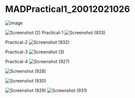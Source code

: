 # MADPractical1_20012021026
![image](https://user-images.githubusercontent.com/79136705/183351341-54938c6d-a459-472e-b429-2f875291085c.png)

![Screenshot (2)](https://user-images.githubusercontent.com/79136705/183357058-1146972f-6530-498a-b5d5-7c99963f18b9.png)
Practical-1
![Screenshot (933)](https://user-images.githubusercontent.com/79136705/184583068-77960345-fa43-4364-ad16-efd323afbd8c.png)

Practical-2
![Screenshot (932)](https://user-images.githubusercontent.com/79136705/183908997-7cb0ff52-b43b-4513-a5c9-a72b7579dbbf.png)

Practical-3
![Screenshot (3)](https://user-images.githubusercontent.com/79136705/183359670-17e9c48c-bb02-4c1d-b40b-d433aab0f31d.png)

Practical-4
![Screenshot (927)](https://user-images.githubusercontent.com/79136705/183868119-4202a886-9d4d-46a1-943b-b743ae630924.png)

![Screenshot (928)](https://user-images.githubusercontent.com/79136705/183868139-52dacc04-d1b3-49a6-9c02-8405aa0e559e.png)

![Screenshot (930)](https://user-images.githubusercontent.com/79136705/183868182-1cba3aae-05b5-46ee-b36a-706b66b39218.png)

![Screenshot (929)](https://user-images.githubusercontent.com/79136705/183908955-bdf05337-50d5-4017-8f86-c3d5f143e0f6.png)
![Screenshot (931)](https://user-images.githubusercontent.com/79136705/183908983-f2239777-b0ff-48e5-8375-501abe652902.png)
